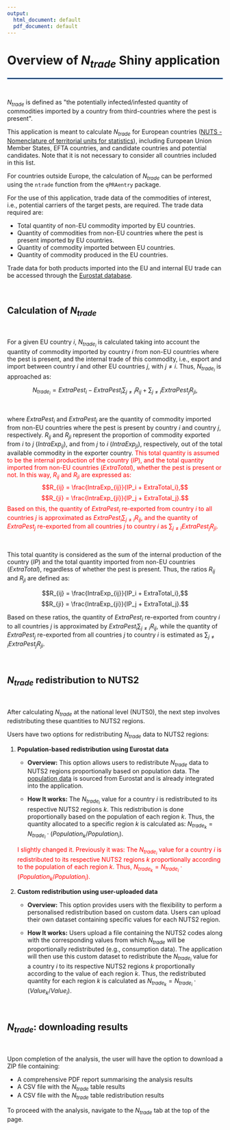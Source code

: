 ```yaml
---
output:
  html_document: default
  pdf_document: default
---
```


# Overview of $N_{trade}$ Shiny application

<hr style="border:1px solid #1E68BA">
<br>

$N_{trade}$ is defined as "the potentially infected/infested quantity of commodities imported by a country from third-countries where the pest is present".

This application is meant to calculate $N_{trade}$ for European countries ([NUTS - Nomenclature of territorial units for statistics](https://ec.europa.eu/eurostat/web/nuts)), including European Union Member States, EFTA countries, and candidate countries and potential candidates. Note that it is not necessary to consider all countries included in this list.

For countries outside Europe, the calculation of $N_{trade}$ can be performed using the `ntrade` function from the `qPRAentry` package.

For the use of this application, trade data of the commodities of interest, i.e., potential carriers of the target pests, are required. The trade data required are: 

- Total quantity of non-EU commodity imported by EU countries.
- Quantity of commodities from non-EU countries where the pest is present imported by EU countries.
- Quantity of commodity imported between EU countries.
- Quantity of commodity produced in the EU countries.

Trade data for both products imported into the EU and internal EU trade can be accessed through the [Eurostat database](https://ec.europa.eu/eurostat/data/database).

<br>

## Calculation of $N_{trade}$

<br>

For a given EU country $i$, $N_{trade_i}$ is calculated taking into account the quantity of commodity imported by country $i$ from non-EU countries where the pest is present, and the internal trade of this commodity, i.e., export and import between country $i$ and other EU countries $j$, with $j \neq i$. Thus, $N_{trade_i}$ is approached as:

$$
N_{trade_i} = ExtraPest_i - ExtraPest_i \sum_{j \neq i} R_{ij} + \sum_{j \neq i} ExtraPest_j R_{ji},
$$

<br>

where $ExtraPest_i$ and $ExtraPest_j$ are the quantity of commodity imported from non-EU countries where the pest is present by country $i$ and country $j$, respectively. $R_{ij}$ and $R_{ji}$ represent the proportion of commodity exported from $i$ to $j$ ($IntraExp_{ij}$), and from $j$ to $i$ ($IntraExp_{ji}$), respectively, out of the total available commodity in the exporter country.  <span style="color:red;"> This total quantity is assumed to be the internal production of the country ($IP$), and the total quantity imported from non-EU countries ($ExtraTotal$), whether the pest is present or not. In this way, $R_{ij}$ and $R_{ji}$ are expressed as:
  $$R_{ij} = \frac{IntraExp_{ij}}{IP_i + ExtraTotal_i},$$ 
  $$R_{ji} = \frac{IntraExp_{ji}}{IP_j + ExtraTotal_j}.$$
Based on this, the quantity of $ExtraPest_i$ re-exported from country $i$ to all countries $j$ is approximated as $ExtraPest_i \sum_{j \neq i} R_{ij}$, and the quantity of $ExtraPest_j$ re-exported from all countries $j$ to country $i$ as $\sum_{j \neq i} ExtraPest_j R_{ji}$. </span>
  
<br>


This total quantity is considered as the sum of the internal production of the country ($IP$) and the total quantity imported from non-EU countries ($ExtraTotal$), regardless of whether the pest is present. Thus, the ratios $R_{ij}$ and $R_{ji}$ are defined as: 

  $$R_{ij} = \frac{IntraExp_{ij}}{IP_i + ExtraTotal_i},$$ 
  $$R_{ji} = \frac{IntraExp_{ji}}{IP_j + ExtraTotal_j}.$$

Based on these ratios, the quantity of $ExtraPest_i$ re-exported from country $i$ to all countries $j$ is approximated by $ExtraPest_i \sum_{j \neq i} R_{ij}$, while the quantity of $ExtraPest_j$ re-exported from all countries $j$ to country $i$ is estimated as $\sum_{j \neq i} ExtraPest_j R_{ji}$.

<br>

## $N_{trade}$ redistribution to NUTS2

<br>

After calculating $N_{trade}$ at the national level (NUTS0), the next step involves redistributing these quantities to NUTS2 regions. 

Users have two options for redistributing $N_{trade}$ data to NUTS2 regions:

1. **Population-based redistribution using Eurostat data**

   - **Overview:** This option allows users to redistribute $N_{trade}$ data to NUTS2 regions proportionally based on population data. The [population data](https://ec.europa.eu/eurostat/databrowser/product/page/demo_r_pjangrp3) is sourced from Eurostat and is already integrated into the application.
   
   - **How It works:** The $N_{trade_i}$ value for a country $i$ is redistributed to its respective NUTS2 regions $k$. This redistribution is done proportionally based on the population of each region $k$. Thus, the quantity allocated to a specific region $k$ is calculated as: $N_{trade_k} = N_{trade_i} \cdot (Population_k / Population_i)$.
   
   <span style="color:red;"> I slightly changed it. Previously it was:  The $N_{trade_i}$ value for a country $i$ is redistributed to its respective NUTS2 regions $k$ proportionally according to the population of each region $k$. Thus, $N_{trade_k} = N_{trade_i} \cdot (Population_k / Population_i)$.</span>


2. **Custom redistribution using user-uploaded data**

   - **Overview:** This option provides users with the flexibility to perform a personalised redistribution based on custom data. Users can upload their own dataset containing specific values for each NUTS2 region.
   
   - **How It works:** Users upload a file containing the NUTS2 codes along with the corresponding values from which $N_{trade}$ will be proportionally redistributed (e.g., consumption data). The application will then use this custom dataset to redistribute the $N_{trade_i}$ value for a country $i$ to its respective NUTS2 regions $k$ proportionally according to the value of each region $k$. Thus, the redistributed quantity for each region $k$ is calculated as $N_{trade_k} = N_{trade_i} \cdot (Value_k / Value_i)$.
   

<br>

## $N_{trade}$: downloading results

<br>

Upon completion of the analysis, the user will have the option to download a ZIP file containing:

- A comprehensive PDF report summarising the analysis results
- A CSV file with the $N_{trade}$ table results
- A CSV file with the $N_{trade}$ table redistribution results

To proceed with the analysis, navigate to the $N_{trade}$ tab at the top of the page.
